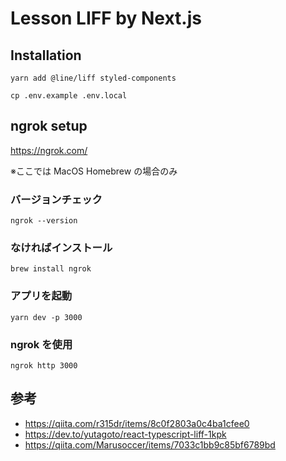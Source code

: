 # Lesson LIFF by Next.js

## Installation

`yarn add @line/liff styled-components`

`cp .env.example .env.local`

## ngrok setup

https://ngrok.com/

※ここでは MacOS Homebrew の場合のみ

### バージョンチェック

```
ngrok --version
```

### なければインストール

```
brew install ngrok
```

### アプリを起動

```
yarn dev -p 3000
```

### ngrok を使用

```
ngrok http 3000

```

## 参考

- https://qiita.com/r315dr/items/8c0f2803a0c4ba1cfee0
- https://dev.to/yutagoto/react-typescript-liff-1kpk
- https://qiita.com/Marusoccer/items/7033c1bb9c85bf6789bd
